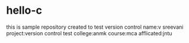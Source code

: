 # hello-c
this is sample repository created to test version control
name:v sreevani
project:version control test
college:anmk
course:mca
afflicated:jntu
